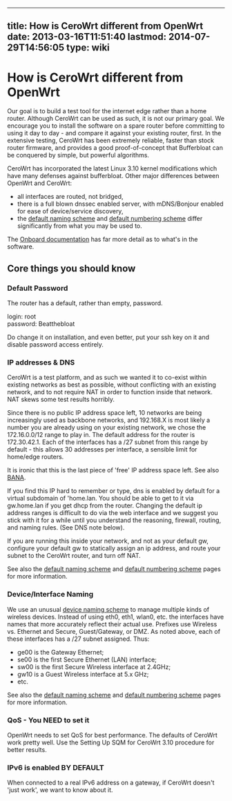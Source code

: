 
---
title: How is CeroWrt different from OpenWrt
date: 2013-03-16T11:51:40
lastmod: 2014-07-29T14:56:05
type: wiki
---
How is CeroWrt different from OpenWrt
=====================================

Our goal is to build a test tool for the internet edge rather than a
home router. Although CeroWrt can be used as such, it is not our primary
goal. We encourage you to install the software on a spare router before
committing to using it day to day - and compare it against your existing
router, first. In the extensive testing, CeroWrt has been extremely
reliable, faster than stock router firmware, and provides a good
proof-of-concept that Bufferbloat can be conquered by simple, but
powerful algorithms.

CeroWrt has incorporated the latest Linux 3.10 kernel modifications
which have many defenses against bufferbloat. Other major differences
between OpenWrt and CeroWrt:

-   all interfaces are routed, not bridged,
-   there is a full blown dnssec enabled server, with mDNS/Bonjour
    enabled for ease of device/service discovery,
-   the [default naming scheme](Device_naming_scheme.md) and
    [default numbering scheme](Default_network_numbering.md)
    differ significantly from what you may be used to.

The [Onboard
documentation](http://cero2.bufferbloat.net/cerowrt/about.html) has far
more detail as to what's in the software.

Core things you should know
---------------------------

### Default Password

The router has a default, rather than empty, password.

login: root\
password: Beatthebloat

Do change it on installation, and even better, put your ssh key on it
and disable password access entirely.

### IP addresses & DNS

CeroWrt is a test platform, and as such we wanted it to co-exist within
existing networks as best as possible, without conflicting with an
existing network, and to not require NAT in order to function inside
that network. NAT skews some test results horribly.

Since there is no public IP address space left, 10 networks are being
increasingly used as backbone networks, and 192.168.X is most likely a
number you are already using on your existing network, we chose the
172.16.0.0/12 range to play in. The default address for the router is
172.30.42.1. Each of the interfaces has a /27 subnet from this range by
default - this allows 30 addresses per interface, a sensible limit for
home/edge routers.

It is ironic that this is the last piece of 'free' IP address space
left. See also [BANA](/bloat/wiki/BANA.md).

If you find this IP hard to remember or type, dns is enabled by default
for a virtual subdomain of 'home.lan. You should be able to get to it
via gw.home.lan if you get dhcp from the router. Changing the default ip
address ranges is difficult to do via the web interface and we suggest
you stick with it for a while until you understand the reasoning,
firewall, routing, and naming rules. (See DNS note below).

If you are running this inside your network, and not as your default gw,
configure your default gw to statically assign an ip address, and route
your subnet to the CeroWrt router, and turn off NAT.

See also the [default naming scheme](Device_naming_scheme.md)
and [default numbering scheme](Default_network_numbering.md)
pages for more information.

### Device/Interface Naming

We use an unusual [device naming scheme](Device_naming_scheme.md) to manage multiple
kinds of wireless devices. Instead of using eth0, eth1, wlan0, etc. the
interfaces have names that more accurately reflect their actual use.
Prefixes use Wireless vs. Ethernet and Secure, Guest/Gateway, or DMZ. As
noted above, each of these interfaces has a /27 subnet assigned. Thus:

-   ge00 is the Gateway Ethernet;
-   se00 is the first Secure Ethernet (LAN) interface;
-   sw00 is the first Secure Wireless interface at 2.4GHz;
-   gw10 is a Guest Wireless interface at 5.x GHz;
-   etc.

See also the [default naming scheme](Device_naming_scheme.md)
and [default numbering scheme](Default_network_numbering.md)
pages for more information.

### QoS - You NEED to set it

OpenWrt needs to set QoS for best performance. The defaults of CeroWrt
work pretty well. Use the <link>Setting Up SQM for CeroWrt 3.10</link>
procedure for better results.

### IPv6 is enabled **BY DEFAULT**

When connected to a real IPv6 address on a gateway, if CeroWrt doesn't
'just work', we want to know about it.
